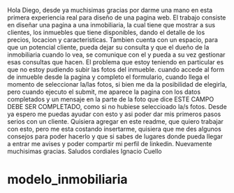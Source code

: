 Hola Diego, desde ya muchisimas gracias por darme una mano en esta primera experiencia real para diseño de una pagina web.
El trabajo consiste en diseñar una pagina a una inmobiliaria, la cual tiene que mostrar a sus clientes, los inmuebles que tiene 
disponibles, dando el detalle de los precios, locacion y caracteristicas. Tambien cuenta con un espacio, para que un potencial 
cliente, pueda dejar su consulta y que el dueño de la inmobiliaria cuando lo vea, se comunique con el y pueda a su vez gestionar 
esas consultas que hacen.
El problema que estoy teniendo en particular es que no estoy pudiendo subir las fotos del inmueble. cuando accede al form 
de inmueble desde la pagina y completo el formulario, cuando llega el momento de seleccionar la/las fotos, si bien me da 
la posibilidad de elegirla, pero cuando ejecuto el submit, me aparece la pagina con los datos completados y un mensaje en 
la parte de la foto que dice ESTE CAMPO DEBE SER COMPLETADO, como si no hubiese seleccioado la/s fotos. Desde ya espero me
puedas ayudar con esto y asi poder dar mis primeros pasos serios con un cliente. 
Quisiera agregar en este readme, que quiero trabajar con esto, pero me esta costando insertarme, quisiera que me des algunos
consejos para poder hacerlo y que si sabes de lugares donde pueda llegar a entrar me avises y poder compartir mi perfil de 
linkedin.
Nuevamente muchisimas gracias. Saludos cordiales 
                      Ignacio Cuello
# modelo_inmobiliaria
